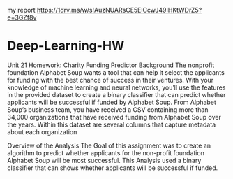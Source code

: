 
my report 
https://1drv.ms/w/s!AuzNUARsCE5ElCcwJ49IHKtWDrZ5?e=3GZf8v



# Deep-Learning-HW
Unit 21 Homework: Charity Funding Predictor
Background 
 The nonprofit foundation Alphabet Soup wants a tool that can help it select the applicants for funding 
with the best chance of success in their ventures. With your knowledge of machine learning and neural 
networks, you’ll use the features in the provided dataset to create a binary classifier that can predict 
whether applicants will be successful if funded by Alphabet Soup. 
From Alphabet Soup’s business team, you have received a CSV containing more than 34,000 
organizations that have received funding from Alphabet Soup over the years. Within this dataset 
are several columns that capture metadata about each organization
 
 
Overview of the Analysis 
The Goal of this assignment was to create an algorithm to predict whether applicants for the non-profit 
foundation Alphabet Soup will be most successful. This Analysis used a binary classifier that can shows 
whether applicants will be successful if funded. 
